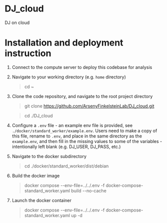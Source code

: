 # DJ_cloud
DJ on cloud


# Installation and deployment instruction

1. Connect to the compute server to deploy this codebase for analysis
2. Navigate to your working directory (e.g. `home` directory)
   
    > cd ~

3. Clone the code repository, and navigate to the root project directory
    
    > git clone https://github.com/ArsenyFinkelsteinLab/DJ_cloud.git
   
    > cd ./DJ_cloud
   
4. Configure a `.env` file - an example env file is provided, see `./docker/standard_worker/example.env`. Users need to make a copy of this file, rename to `.env`, and place in the same directory as the `example.env`, and then fill in the missing values to some of the variables - intentionally left blank (e.g. DJ_USER, DJ_PASS, etc.)  

5. Navigate to the docker subdirectory

    > cd ./docker/standard_worker/dist/debian

6. Build the docker image

    > docker compose --env-file=../../.env  -f docker-compose-standard_worker.yaml build --no-cache
   
7. Launch the docker container

    > docker compose --env-file=../../.env  -f docker-compose-standard_worker.yaml up -d